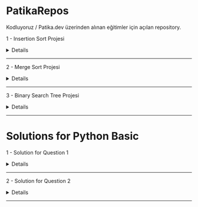 # PatikaRepos

Kodluyoruz / Patika.dev üzerinden alınan eğitimler için açılan repository.

1 - Insertion Sort Projesi

<details>

    [22, 27, 16, 2, 18, 6] -> Insertion Sort
    1. Yukarı verilen dizinin sort türüne göre aşamalarını yazınız.

    [16, 22, 27, 2, 18, 6] n
    [2, 16, 22, 27, 18, 6] n-1
    [2, 16, 18, 22, 27, 6] n-2
    [2, 6, 16, 18, 22, 27] n-3

    2. Big-O gösterimini yazınız.

    O(n^2)

    3. Time Complexity:

    Average Case = O(36)
    Worst Case = O(36)
    Best Case = O(6)

    4. Dizi sıralandıktan sonra 18 sayısı hangi case kapsamına girer?

    18 Average Case kapsamına girer.

    [7,3,5,8,2,9,4,15,6] dizisinin Insertion Sort'a göre ilk 4 adımını yazınız.

    [3, 7, 5, 8, 2, 9, 4, 15, 6] 1. adım
    [3, 5, 7, 8, 2, 9, 4, 15, 6] 2. adım
    [2, 3, 5, 7, 8, 9, 4, 15, 6] 3. adım
    [2, 3, 4, 5, 7, 8, 9, 15, 6] 4. adım

</details>

---

2 - Merge Sort Projesi

<details>
    [16,21,11,8,12,22] -> Merge Sort

    1. Yukarıdaki dizinin sort türüne göre aşamalarını yazınız.

    [16, 21, 11] [8, 12, 22]
    [16] [21, 11] [8, 12] [22]
    [16] [21] [11] [8] [12] [22]
    [16] [11, 21] [8, 12] [22]
    [11, 16, 21] [8, 12 ,22]
    [8, 11, 12, 16, 21 ,22]

    2. Big-O gösterimini yazınız.

    O(nlogn)

</details>

---

3 - Binary Search Tree Projesi

<details>

    [7, 5, 1, 8, 3, 6, 0, 9, 4, 2] dizisinin Binary-Search-Tree aşamalarını yazınız.

    root 6 olarak kabul edildi.

    Aşamalar
        1.  7 > 6   ->    6
                            \
                             7
        2.  5 < 6   ->    6
                        /   \
                       5     7
        3.  1 < 6
            1 < 5   ->    6
                        /   \
                       5     7
                      /
                     1
        4.  8 > 6
            8 > 7   ->    6
                        /   \
                       5     7
                      /       \
                     1         8
        5.  3 < 6
            3 < 5
            3 > 1   ->    6
                        /   \
                       5     7
                      / \     \
                     1   3     8
        6.  0 < 6
            0 < 5
            0 < 1   ->    6
                        /   \
                       5     7
                      / \     \
                     1   3     8
                    /
                   0
        7.  9 > 6
            9 > 7
            9 > 8   ->    6
                        /   \
                       5     7
                      / \     \
                     1   3     8
                    /           \
                   0             9
        8.  4 < 6
            4 < 5
            4 > 3   ->    6
                        /   \
                       5     7
                      / \     \
                     1   3     8
                    /     \     \
                   0       4     9
        9.  2 < 6
            2 < 5
            2 > 1
            2 < 3   ->    6
                        /   \
                       5     7
                      / \     \
                     1   3     8
                    /   / \     \
                   0   2   4     9

</details>

---

# Solutions for Python Basic

1 - Solution for Question 1

<details>

```python
given_list = [[1,'a',['cat'],2],[[[3]],'dog'],4,5]
flat_list = []
def flatten(given_list):
for i in given_list:
    if type(i) == list:
        flatten(i)
    else:
        flat_list.append(i)

flatten(given_list)

print(flat_list)
```

</details>

---

2 - Solution for Question 2

<details>

```python
given_list = [[1, 2], [3, 4], [5, 6, 7]]
reversed_list = []
def reverser(given_list):
for i in given_list:
    if type(i) == list:
        reversed_list.append(list(reversed(i)))

reverser(given_list)

print(list(reversed(reversed_list)))
```

</details>

---
